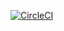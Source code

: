 [![CircleCI](https://circleci.com/gh/JabberwockTechnologies/libthreadpool.svg?style=svg)](https://circleci.com/gh/JabberwockTechnologies/libthreadpool)
